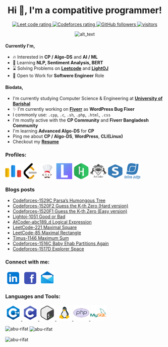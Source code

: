 <h1 align="center">Hi 👋, I'm a compatitive programmer!</h1>

<p align="center">
  <a href="https://leetcode.com/aburifat/">
    <img src="https://cp-logo.vercel.app/leetcode/aburifat" alt="Leet code rating" />
  </a>
  <a href="https://codeforces.com/profile/ARMaster">
    <img src="https://cp-logo.vercel.app/codeforces/armaster" alt="Codeforces rating" />
  </a>
  <a href="https://github.com/abu-rifat?tab=followers">
    <img alt="GitHub followers" src="https://img.shields.io/github/followers/abu-rifat?color=green&logo=github">
  </a>
  <a href="https://github.com/abu-rifat/">
    <img src="https://komarev.com/ghpvc/?username=abu-rifat" alt="visitors" />
  </a>
</p>
<p align="center">
  <img alt="alt_text" width="200px" src="https://projecteuler.net/profile/abu-rifat.png" />
 </p>

#### Currently I'm,

- :fire: Interested in **CP / Algo-DS** and **AI / ML**
- 🌱 Learning **NLP, Sentiment Analysis, BERT**
- ⌛ Solving Problems on **[Leetcode](https://leetcode.com/aburifat/)** and **[LightOJ](https://lightoj.com/user/abu-rifat)**
- 💼 Open to Work for **Softwere Engineer** Role

#### Biodata,
- I'm currently studying Computer Science & Engineering at **[University of Barishal](https://bu.ac.bd/)**
- ✨ I'm currently working on **[Fiverr](https://www.fiverr.com/abu_rifat_m)** as **WordPress Bug Fixer**
- I commonly use: `.cpp`, `.c`, `.sh`, `.php`, `.html`, `.css`
- I'm mostly active with the **CP Community** and **Fiverr Bangladesh Community**
- I'm learning **Advanced Algo-DS** for **CP**
- Ping me about **CP / Algo-DS**, **WordPress**, **CLI(Linux)**
- Checkout my **[Resume](#)**

### Profiles:
<p align="left">
<a href="https://codeforces.com/profile/ARMaster/" target="blank"><img align="center" src="src/logo/cp-logo/codeforces.png" alt="ARMaster" height="50" width="50" /></a>
  <a href="https://leetcode.com/aburifat/" target="blank"><img align="center" src="src/logo/cp-logo/leetcode.png" alt="aburifat" height="50" width="50" /></a>
  <a href="https://codechef.com/users/aburifat/" target="blank"><img align="center" src="src/logo/cp-logo/codechef.png" alt="aburifat" height="50" width="50" /></a>
  <a href="https://lightoj.com/user/abu-rifat/" target="blank"><img align="center" src="src/logo/cp-logo/lightoj.png" alt="abu-rifat" height="50" width="50" /></a>
  <a href="https://www.hackerrank.com/aburifat/" target="blank"><img align="center" src="src/logo/cp-logo/hackerrank.png" alt="aburifat" height="50" width="50" /></a>
  <a href="https://atcoder.jp/users/aburifat/" target="blank"><img align="center" src="src/logo/cp-logo/atcoder.png" alt="aburifat" height="50" width="50" /></a>
  <a href="https://spoj.com/users/abu_rifat/" target="blank"><img align="center" src="src/logo/cp-logo/spoj.jpeg" alt="abu_rifat" height="50" width="50" /></a>
  <a href="https://uhunt.onlinejudge.org/id/889274/" target="blank"><img align="center" src="src/logo/cp-logo/uvaoj.png" alt="https://uhunt.onlinejudge.org/id/889274/" height="50" width="50" /></a>
</p>

### Blogs posts
<!-- BLOG-POST-LIST:START -->
- [Codeforces-1529C Parsa’s Humongous Tree](https://aburifat.com/codeforces-1529c-parsas-humongous-tree/)
- [Codeforces-1520F2 Guess the K-th Zero &lpar;Hard version&rpar;](https://aburifat.com/codeforces-1520f2-guess-the-k-th-zero-hard-version/)
- [Codeforces-1520F1 Guess the K-th Zero &lpar;Easy version&rpar;](https://aburifat.com/codeforces-1520f1-guess-the-k-th-zero-easy-version/)
- [Lightoj-1051 Good or Bad](https://aburifat.com/lightoj-1051-good-or-bad/)
- [AtCoder-abc189_d Logical Expression](https://aburifat.com/atcoder-abc189_d-logical-expression/)
- [LeetCode-221 Maximal Square](https://aburifat.com/leetcode-221-maximal-square/)
- [LeetCode-85 Maximal Rectangle](https://aburifat.com/leetcode-85-maximal-rectangle/)
- [Timus-1146 Maximum Sum](https://aburifat.com/timus-1146-maximum-sum/)
- [Codeforces-1516C Baby Ehab Partitions Again](https://aburifat.com/codeforces-1516c-baby-ehab-partitions-again/)
- [Codeforces-1517D Explorer Space](https://aburifat.com/codeforces-1517d-explorer-space/)
<!-- BLOG-POST-LIST:END -->

<h3 align="left">Connect with me:</h3>
<p align="left">
<a href="https://linkedin.com/in/aburifat" target="blank"><img align="center" src="src/logo/social/linkedin.png" alt="aburifat" height="50" width="50" /></a>
<a href="https://fb.com/aburifatm" target="blank"><img align="center" src="src/logo/social/facebook.png" alt="aburifatm" height="50" width="50" /></a>
<a href="mailto:rifat.cse4.bu@gmail.com" target="blank"><img align="center" src="src/logo/social/mail.png" alt="rifat.cse4.bu@gmail.com" height="50" width="50" /></a>
</p>

<h3 align="left">Languages and Tools:</h3>
<a href="https://www.w3schools.com/cpp/" target="_blank" rel="noreferrer"> <img src="src/logo/language/cpp.png" alt="cplusplus" width="50" height="50"/> </a>
<a href="https://www.cprogramming.com/" target="_blank" rel="noreferrer"> <img src="src/logo/language/c.png" alt="c" width="50" height="50"/> </a>
<a href="https://www.gnu.org/software/bash/" target="_blank" rel="noreferrer"> <img src="src/logo/language/bash.png" alt="bash" width="50" height="50"/> </a>
<a href="https://www.linux.org/" target="_blank" rel="noreferrer"> <img src="src/logo/language/linux.png" alt="linux" width="50" height="50"/> </a>
<a href="https://www.php.net/" target="_blank" rel="noreferrer"> <img src="src/logo/language/php.png" alt="mysql" width="50" height="50"/> </a>
<a href="https://www.mysql.com/" target="_blank" rel="noreferrer"> <img src="src/logo/language/mysql.png" alt="mysql" width="50" height="50"/> </a>
</p>

<p><img align="left" src="https://github-readme-stats.vercel.app/api/top-langs?username=abu-rifat&show_icons=true&locale=en&layout=compact" alt="abu-rifat" /></p>

<p>&nbsp;<img align="center" src="https://github-readme-stats.vercel.app/api?username=abu-rifat&show_icons=true&locale=en" alt="abu-rifat" /></p>

<p><img align="center" src="https://github-readme-streak-stats.herokuapp.com/?user=abu-rifat&" alt="abu-rifat" /></p>
